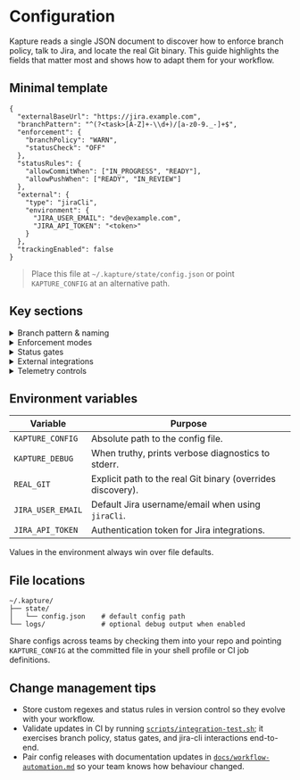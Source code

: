 # Configuration

Kapture reads a single JSON document to discover how to enforce branch policy, talk to Jira, and locate the real Git
binary. This guide highlights the fields that matter most and shows how to adapt them for your workflow.

## Minimal template

```jsonc
{
  "externalBaseUrl": "https://jira.example.com",
  "branchPattern": "^(?<task>[A-Z]+-\\d+)/[a-z0-9._-]+$",
  "enforcement": {
    "branchPolicy": "WARN",
    "statusCheck": "OFF"
  },
  "statusRules": {
    "allowCommitWhen": ["IN_PROGRESS", "READY"],
    "allowPushWhen": ["READY", "IN_REVIEW"]
  },
  "external": {
    "type": "jiraCli",
    "environment": {
      "JIRA_USER_EMAIL": "dev@example.com",
      "JIRA_API_TOKEN": "<token>"
    }
  },
  "trackingEnabled": false
}
```

> Place this file at `~/.kapture/state/config.json` or point `KAPTURE_CONFIG` at an alternative path.

## Key sections

<details>
<summary>Branch pattern & naming</summary>

- `branchPattern` must include a named capture group `task`; Kapture extracts that group to resolve the Jira ticket ID.
- Use anchors (`^`, `$`) to keep matching fast. Need multiple conventions? Compose them with non-capturing groups:
  `^(?<task>(ENG|OPS)-\d+)\/(feature|fix)\/.*$`.
- When introducing a new pattern, run `git kapture status` to confirm the compiled regex loads without errors.

</details>

<details>
<summary>Enforcement modes</summary>

| Mode  | Behaviour                                           |
|-------|------------------------------------------------------|
| `OFF` | Skip the interceptor entirely.                       |
| `WARN`| Print diagnostics but allow the Git command to run.  |
| `BLOCK` | Abort the Git command immediately with a non-zero exit code. |

Configure branch policy and status checks independently via `enforcement.branchPolicy` and `enforcement.statusCheck`.

</details>

<details>
<summary>Status gates</summary>

- `statusRules.allowCommitWhen` and `statusRules.allowPushWhen` accept upper-case Jira status values.
- Provide the canonical names exactly as they appear in Jira; transitions are case-sensitive.
- Leave a list empty to block the action outright, or omit `statusRules` entirely to fall back to built-in defaults.

</details>

<details>
<summary>External integrations</summary>

Kapture normalises integrations through the `external` block.

```jsonc
{
  "external": {
    "type": "jiraCli",
    "executable": "jira",
    "environment": {
      "JIRA_USER_EMAIL": "dev@example.com",
      "JIRA_API_TOKEN": "<token>",
      "JIRA_SERVER": "https://jira.example.com"
    }
  }
}
```

- `jiraCli` shells out to the official [`jira-cli`](https://github.com/ankitpokhrel/jira-cli) binary and expects
  credentials via environment variables (keep tokens in a secrets manager, not in source control).
- The experimental `rest` adapter targets Jira Cloud/Data Center REST APIs. Supply a `baseUrl` and an `auth` block
  describing either PAT or basic auth. See the source for current capabilities before adopting.

</details>

<details>
<summary>Telemetry controls</summary>

- `trackingEnabled = true` emits session snapshots through `ExternalClient.trackSession`.
- `sessionTrackingIntervalMs` throttles how often a new snapshot is emitted (default: 30s).
- When disabled, interceptors skip snapshot generation entirely.

</details>

## Environment variables

| Variable          | Purpose                                         |
|-------------------|-------------------------------------------------|
| `KAPTURE_CONFIG`  | Absolute path to the config file.               |
| `KAPTURE_DEBUG`   | When truthy, prints verbose diagnostics to stderr. |
| `REAL_GIT`        | Explicit path to the real Git binary (overrides discovery). |
| `JIRA_USER_EMAIL` | Default Jira username/email when using `jiraCli`. |
| `JIRA_API_TOKEN`  | Authentication token for Jira integrations.     |

Values in the environment always win over file defaults.

## File locations

```text
~/.kapture/
├── state/
│   └── config.json    # default config path
└── logs/              # optional debug output when enabled
```

Share configs across teams by checking them into your repo and pointing `KAPTURE_CONFIG` at the committed file in your
shell profile or CI job definitions.

## Change management tips

- Store custom regexes and status rules in version control so they evolve with your workflow.
- Validate updates in CI by running [`scripts/integration-test.sh`](../scripts/integration-test.sh); it exercises branch
  policy, status gates, and jira-cli interactions end-to-end.
- Pair config releases with documentation updates in [`docs/workflow-automation.md`](workflow-automation.md) so your
  team knows how behaviour changed.

